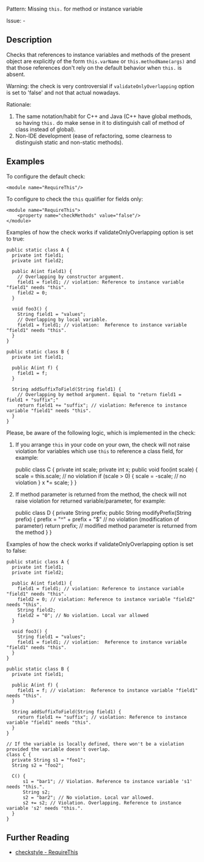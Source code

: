 Pattern: Missing `this.` for method or instance variable

Issue: -

## Description

Checks that references to instance variables and methods of the present object are explicitly of the form `this.varName` or `this.methodName(args)` and that those references don't rely on the default behavior when `this.` is absent. 

Warning: the check is very controversial if `validateOnlyOverlapping` option is set to 'false' and not that actual nowadays. 

Rationale: 

  1. The same notation/habit for C++ and Java (C++ have global methods, so having `this.` do make sense in it to distinguish call of method of class instead of global). 
  2. Non-IDE development (ease of refactoring, some clearness to distinguish static and non-static methods). 

## Examples

To configure the default check: 
    
    
    <module name="RequireThis"/>
            

To configure to check the `this` qualifier for fields only: 
    
    
    <module name="RequireThis">
        <property name="checkMethods" value="false"/>
    </module>
            

Examples of how the check works if validateOnlyOverlapping option is set to true: 
    
    
    public static class A {
      private int field1;
      private int field2;
    
      public A(int field1) {
        // Overlapping by constructor argument.
        field1 = field1; // violation: Reference to instance variable "field1" needs "this".
        field2 = 0;
      }
    
      void foo3() {
        String field1 = "values";
        // Overlapping by local variable.
        field1 = field1; // violation:  Reference to instance variable "field1" needs "this".
      }
    }
    
    public static class B {
      private int field1;
    
      public A(int f) {
        field1 = f;
      }
    
      String addSuffixToField(String field1) {
        // Overlapping by method argument. Equal to "return field1 = field1 + "suffix";"
        return field1 += "suffix"; // violation: Reference to instance variable "field1" needs "this".
      }
    }
           

Please, be aware of the following logic, which is implemented in the check: 

1) If you arrange `this` in your code on your own, the check will not raise violation for variables which use `this` to reference a class field, for example: 
    
    
    public class C {
      private int scale;
      private int x;
      public void foo(int scale) {
        scale = this.scale; // no violation
        if (scale > 0) {
          scale = -scale; // no violation
        }
        x *= scale;
      }
    }
           

2) If method parameter is returned from the method, the check will not raise violation for returned variable/parameter, for example: 
    
    
    public class D {
      private String prefix;
      public String modifyPrefix(String prefix) {
        prefix = "^" + prefix + "$" // no violation (modification of parameter)
        return prefix; // modified method parameter is returned from the method
      }
    }
           

Examples of how the check works if validateOnlyOverlapping option is set to false: 
    
    
    public static class A {
      private int field1;
      private int field2;
    
      public A(int field1) {
        field1 = field1; // violation: Reference to instance variable "field1" needs "this".
        field2 = 0; // violation: Reference to instance variable "field2" needs "this".
        String field2;
        field2 = "0"; // No violation. Local var allowed
      }
    
      void foo3() {
        String field1 = "values";
        field1 = field1; // violation:  Reference to instance variable "field1" needs "this".
      }
    }
    
    public static class B {
      private int field1;
    
      public A(int f) {
        field1 = f; // violation:  Reference to instance variable "field1" needs "this".
      }
    
      String addSuffixToField(String field1) {
        return field1 += "suffix"; // violation: Reference to instance variable "field1" needs "this".
      }
    }
    
    // If the variable is locally defined, there won't be a violation provided the variable doesn't overlap.
    class C {
      private String s1 = "foo1";
      String s2 = "foo2";
    
      C() {
          s1 = "bar1"; // Violation. Reference to instance variable 's1' needs "this.".
          String s2;
          s2 = "bar2"; // No violation. Local var allowed.
          s2 += s2; // Violation. Overlapping. Reference to instance variable 's2' needs "this.".
      }
    }

## Further Reading

* [checkstyle - RequireThis](http://checkstyle.sourceforge.net/config_coding.html#RequireThis)